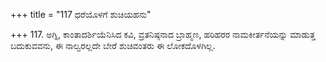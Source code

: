 +++
title = "117 ಧರೆಯೊಳಗೆ ಶುಚಿಯಹನು"

+++
117. ಅಗ್ನಿ, ಕಾಂತಾದರ್ಶಿಯೆನಿಸಿದ ಕವಿ, ವ್ರತನಿಷ್ಠನಾದ ಬ್ರಾಹ್ಮಣ, ಹರಿಹರರ ನಾಮಕೀರ್ತನೆಯನ್ನು ಮಾಡುತ್ತ ಬದುಕುವವನು, ಈ ನಾಲ್ವರಲ್ಲದೇ ಬೇರೆ ಶುಚಿವಂತರು ಈ ಲೋಕದೊಳಗಿಲ್ಲ.
